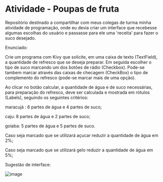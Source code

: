 # Atividade - Poupas de fruta
Repositório destinado a compartilhar com meus colegas de turma minha atividade de programação, onde eu devia criar um interface que recebesse algumas escolhas do usuário e passasse para ele uma 'receita' para fazer o suco desejado.

Enunciado:

Crie um programa com Kivy que solicite, em uma caixa de texto (TextField), a quantidade de refresco que se deseja preparar. Em seguida escolher o tipo de suco marcando um dos botões de rádio (Checkbox). Pode-se tambem marcar através das caixas de checagem (CheckBox) o tipo de complemento do refresco (pode-se marcar mais de uma opção).

Ao clicar no botão calcular, a quantidade de água e de suco necessárias, para preparação do refresco, deve ser calculada e mostrada em rótulos (Labels), seguindo os seguintes critérios:

maracujá : 6 partes de água e 4 partes de suco;

caju: 8 partes de água e 2 partes de suco;

goiaba: 5 partes de água e 5 partes de suco.

Caso seja marcado que se utilizará açucar reduzir a quantidade de água em 2%;

Caso seja marcado que se utilizará gelo reduzir a quantidade de água em 5%;



Sugestão de interface:

![image](https://user-images.githubusercontent.com/74626734/192275862-e2d023e0-1ddd-49c1-bbb4-cbf742e2ccbe.png)

